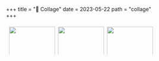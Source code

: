 +++
title = "🌆 Collage"
date = 2023-05-22
path = "collage"
+++


<!-- <div>
    <img src="/img/collage/girlinred_1.jpg" />
    <img src="/img/collage/girlinred_2.jpeg" />
<div> -->

<style>
* {
  box-sizing: border-box;
}

body {
  margin: 0;
}

.header {
  text-align: center;
  padding: 32px;
}

.row {
  display: -ms-flexbox; /* IE10 */
  display: flex;
  -ms-flex-wrap: wrap; /* IE10 */
  flex-wrap: wrap;
  padding: 0 4px;
}

/* Create four equal columns that sits next to each other */
.column {
  /* -ms-flex: 25%; IE10 */
  flex: 33.33%;
  max-width: 33.33%;
  padding: 0 4px;
}

.column img {
  margin-top: 8px;
  vertical-align: middle;
  width: 100%;
}

/* Responsive layout - makes a two column-layout instead of four columns */
@media screen and (max-width: 800px) {
  .column {
    -ms-flex: 50%;
    flex: 50%;
    max-width: 50%;
  }
}

/* Responsive layout - makes the two columns stack on top of each other instead of next to each other */
@media screen and (max-width: 600px) {
  .column {
    -ms-flex: 100%;
    flex: 100%;
    max-width: 100%;
  }
}

img {
    border: none;
}
</style>
<body>

<div class="row"> 
  <div class="column">
    <img src="/img/collage/girlinred_1.jpg" style="width:100%">
    <img src="/img/collage/girlinred_2.jpeg" style="width:100%">
    <img src="/img/collage/freddie_1.jpg" style="width:100%">
  </div>
  <div class="column">
    <img src="/img/collage/boywithuke.webp" style="width:100%">
    <img src="/img/collage/sxmpra_1.jpg" style="width:100%">
    <img src="/img/collage/georgehotz_1.jpeg" style="width:100%">
  </div>
<div class="column">
    <img src="/img/collage/olivertree_1.webp" style="width:100%">
    <img src="/img/collage/sxmpra_2.jpg" style="width:100%">
    <img src="/img/collage/sadboyprolific_1.jpg" style="width:100%">
  </div>
  <!-- <div class="column">
    <img src="/img/collage/girlinred_1.jpg" style="width:100%">
    <img src="/img/collage/girlinred_1.jpg" style="width:100%">
    <img src="/img/collage/girlinred_1.jpg" style="width:100%">
    <img src="/img/collage/girlinred_1.jpg" style="width:100%">
    <img src="/img/collage/girlinred_1.jpg" style="width:100%">
    <img src="/img/collage/girlinred_1.jpg" style="width:100%">
  </div>  
  <div class="column">
    <img src="/img/collage/girlinred_1.jpg" style="width:100%">
    <img src="/img/collage/girlinred_1.jpg" style="width:100%">
    <img src="/img/collage/girlinred_1.jpg" style="width:100%">
    <img src="/img/collage/girlinred_1.jpg" style="width:100%">
    <img src="/img/collage/girlinred_1.jpg" style="width:100%">
    <img src="/img/collage/girlinred_1.jpg" style="width:100%">
    <img src="/img/collage/girlinred_1.jpg" style="width:100%">
  </div>
  <div class="column">
    <img src="/img/collage/girlinred_1.jpg" style="width:100%">
    <img src="/img/collage/girlinred_1.jpg" style="width:100%">
    <img src="/img/collage/girlinred_1.jpg" style="width:100%">
    <img src="/img/collage/girlinred_1.jpg" style="width:100%">
    <img src="/img/collage/girlinred_1.jpg" style="width:100%">
    <img src="/img/collage/girlinred_1.jpg" style="width:100%">
  </div> -->
</div>